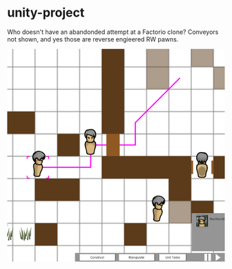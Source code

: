# unity-project
Who doesn't have an abandonded attempt at a Factorio clone? Conveyors not shown, and yes those are reverse engieered RW pawns.

![This is an image](https://github.com/scott-sattler/unity-project/blob/main/factory_rim_screen.png?raw=true)
